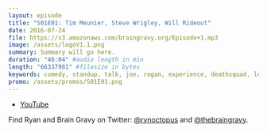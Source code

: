 ```yaml
---
layout: episode
title: "S01E01: Tim Meunier, Steve Wrigley, Will Rideout"
date: 2016-07-24
file: https://s3.amazonaws.com/braingravy.org/Episode+1.mp3
image: /assets/logoV1.1.png
summary: Summary will go here.
duration: "46:04" #audio length in min
length: "66337981" #filesize in bytes
keywords: comedy, standup, talk, joe, rogan, experience, deathsquad, legion, of, skanks, science, media, news, video, games, nerd, comics, nerdist, pop, culter, technology, politics, npr
promo: /assets/promos/S01E01.png
---
```



- [YouTube](https://www.youtube.com/channel/UCeHkFQsmv90Num66OcKSAXg)


Find Ryan and Brain Gravy on Twitter: [@rynoctopus](https://twitter.com/rynoctopus) and [@thebraingravy](https://twitter.com/thebraingravy).